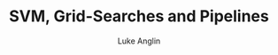 ---
title: SVM, Grid-Searches and Pipelines
author: Luke Anglin
category: ml
image: https://miro.medium.com/max/3192/1*Q3GY243UjUA7r-pLudRFTQ.png
description: A look at SVMs, grid searches, and pipelines.  The latter two are absolutely crucial for machine learning efficiency!
topics: SVMs, grid search techniques, and pipelines.
sources: 
publish: True
link: https://nbviewer.jupyter.org/github/LukeAnglin/WebApp/blob/master/categories/MLProjects/Notes/Saving-and-Evaluating-Models.ipynb
---